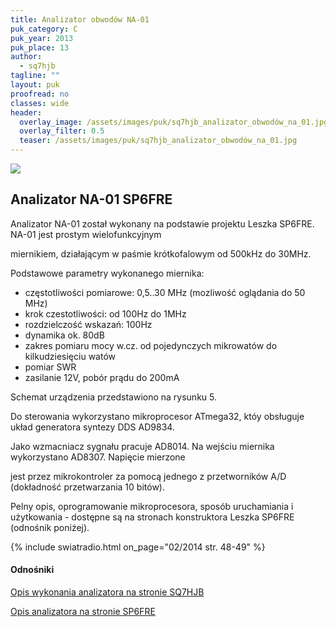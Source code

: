 ```yaml
---
title: Analizator obwodów NA-01
puk_category: C
puk_year: 2013
puk_place: 13
author: 
  - sq7hjb
tagline: ""
layout: puk
proofread: no
classes: wide
header:
  overlay_image: /assets/images/puk/sq7hjb_analizator_obwodów_na_01.jpg
  overlay_filter: 0.5
  teaser: /assets/images/puk/sq7hjb_analizator_obwodów_na_01.jpg
---
```






 



![](assets/data/img/projects/2013-13-0.jpg) 



Analizator NA-01 SP6FRE
-----------------------





Analizator NA-01 został wykonany na podstawie projektu Leszka SP6FRE. NA-01 jest prostym wielofunkcyjnym

miernikiem, działającym w paśmie krótkofalowym od 500kHz do 30MHz.






 Podstawowe parametry wykonanego miernika:

 

* częstotliwości pomiarowe: 0,5..30 MHz (mozliwość oglądania do 50 MHz)
* krok czestotliwości: od 100Hz do 1MHz
* rozdzielczość wskazań: 100Hz
* dynamika ok. 80dB
* zakres pomiaru mocy w.cz. od pojedynczych mikrowatów do kilkudziesięciu watów
* pomiar SWR
* zasilanie 12V, pobór prądu do 200mA









 Schemat urządzenia przedstawiono na rysunku 5.






 Do sterowania wykorzystano mikroprocesor ATmega32, któy obsługuje układ generatora syntezy DDS AD9834.

 Jako wzmacniacz sygnału pracuje AD8014. Na wejściu miernika wykorzystano AD8307. Napięcie mierzone

 jest przez mikrokontroler za pomocą jednego z przetworników A/D (dokładność przetwarzania 10 bitów).






 Pelny opis, oprogramowanie mikroprocesora, sposób uruchamiania i użytkowania - dostępne są na stronach konstruktora Leszka SP6FRE (odnośnik poniżej).






{% include swiatradio.html on_page="02/2014 str. 48-49" %}
#### Odnośniki

[Opis wykonania analizatora na stronie SQ7HJB](http://sq7hjb.pl/index.php/na-01-analizator-obwodow/)

[Opis analizatora na stronie SP6FRE](http://lx-net.pl/hr/netw/na01.html)

 





 





 


